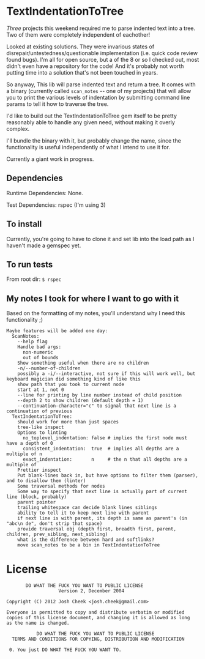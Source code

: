 # TextIndentationToTree

*Three* projects this weekend required me to parse indented text into a tree.
Two of them were completely independent of eachother!

Looked at existing solutions.
They were invarious states of disrepair/untestedness/questionable
implementation (i.e. quick code review found bugs).
I'm all for open source, but a of the 8 or so I checked out,
most didn't even have a repository for the code!
And it's probably not worth putting time into a solution that's
not been touched in years.

So anyway, This lib will parse indented text and return a tree.
It comes with a binary (currently called `scan_notes` -- one of my projects)
that will allow you to print the various levels of indentation
by submitting command line params to tell it how to traverse the tree.

I'd like to build out the TextIndentationToTree gem itself to be
pretty reasonably able to handle any given need, without making
it overly complex.

I'll bundle the binary with it, but probably change the name, since
the functionality is useful independently of what I intend to use it for.

Currently a giant work in progress.

## Dependencies

Runtime Dependencies: None.

Test Dependencies: rspec (I'm using 3)

## To install

Currently, you're going to have to clone it and set lib into the load path as I haven't made a gemspec yet.

## To run tests

From root dir: `$ rspec`

## My notes I took for where I want to go with it

Based on the formatting of my notes, you'll understand why I need this functionality ;)

```
Maybe features will be added one day:
  ScanNotes:
    --help flag
    Handle bad args:
      non-numeric
      out of bounds
    Show something useful when there are no children
    -n/--number-of-children
    possibly a -i/--interactive, not sure if this will work well, but keyboard magician did something kind of like this
    show path that you took to current node
    start at 1, not 0
    --line for printing by line number instead of child position
    --depth 2 to show children (default depth = 1)
    --continuation-character="c" to signal that next line is a continuation of previous
  TextIndentationToTree:
    should work for more than just spaces
    tree-like inspect
    Options to linting
      no_toplevel_indentation: false # implies the first node must have a depth of 0
      consistent_indentation:  true  # implies all depths are a multiple of n
      exact_indentation:       n     # the n that all depths are a multiple of
    Prettier inspect
    Put blank-lines back in, but have options to filter them (parser), and to disallow them (linter)
    Some traversal methods for nodes
    Some way to specify that next line is actually part of current line (block, probably)
    parent pointer
    trailing whitespace can decide blank lines siblings
    ability to tell it to keep next line with parent
    if next line is with parent, its depth is same as parent's (in "abc\n de", don't strip that space)
    provide traversal obj (depth first, breadth first, parent, children, prev_sibling, next_sibling)
    what is the difference between hard and softlinks?
    move scan_notes to be a bin in TextIndentationToTree
```

License
=======

           DO WHAT THE FUCK YOU WANT TO PUBLIC LICENSE
                       Version 2, December 2004

    Copyright (C) 2012 Josh Cheek <josh.cheek@gmail.com>

    Everyone is permitted to copy and distribute verbatim or modified
    copies of this license document, and changing it is allowed as long
    as the name is changed.

               DO WHAT THE FUCK YOU WANT TO PUBLIC LICENSE
      TERMS AND CONDITIONS FOR COPYING, DISTRIBUTION AND MODIFICATION

     0. You just DO WHAT THE FUCK YOU WANT TO.

